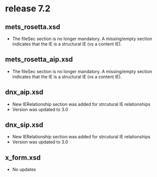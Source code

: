 release 7.2
=============


mets_rosetta.xsd
---------------------
- The fileSec section is no longer mandatory. A missing/empty section indicates that the IE is a structural IE (vs a content IE). 



mets_rosetta_aip.xsd
---------------------
- The fileSec section is no longer mandatory. A missing/empty section indicates that the IE is a structural IE (vs a content IE). 



dnx_aip.xsd
---------------------
- New IERelationship section was added for strcutural IE relationships
- Version was updated to 3.0 


dnx_sip.xsd
---------------------
- New IERelationship section was added for strcutural IE relationships
- Version was updated to 3.0 


x_form.xsd
---------------------
- No updates